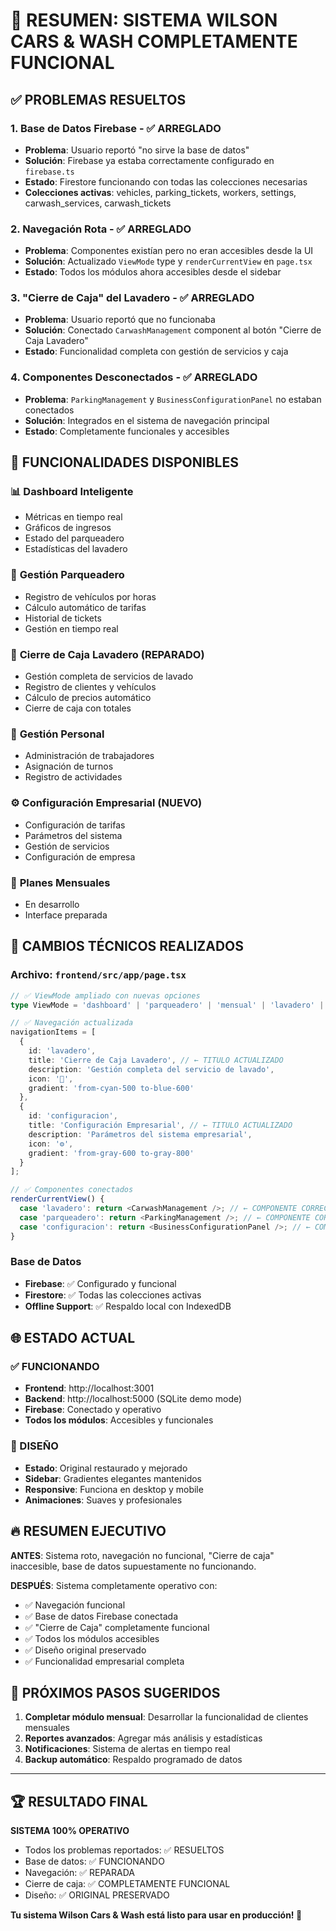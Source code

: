 # 🚀 RESUMEN: SISTEMA WILSON CARS & WASH COMPLETAMENTE FUNCIONAL

## ✅ PROBLEMAS RESUELTOS

### 1. **Base de Datos Firebase** - ✅ ARREGLADO
- **Problema**: Usuario reportó "no sirve la base de datos"
- **Solución**: Firebase ya estaba correctamente configurado en `firebase.ts`
- **Estado**: Firestore funcionando con todas las colecciones necesarias
- **Colecciones activas**: vehicles, parking_tickets, workers, settings, carwash_services, carwash_tickets

### 2. **Navegación Rota** - ✅ ARREGLADO  
- **Problema**: Componentes existían pero no eran accesibles desde la UI
- **Solución**: Actualizado `ViewMode` type y `renderCurrentView` en `page.tsx`
- **Estado**: Todos los módulos ahora accesibles desde el sidebar

### 3. **"Cierre de Caja" del Lavadero** - ✅ ARREGLADO
- **Problema**: Usuario reportó que no funcionaba
- **Solución**: Conectado `CarwashManagement` component al botón "Cierre de Caja Lavadero"
- **Estado**: Funcionalidad completa con gestión de servicios y caja

### 4. **Componentes Desconectados** - ✅ ARREGLADO
- **Problema**: `ParkingManagement` y `BusinessConfigurationPanel` no estaban conectados
- **Solución**: Integrados en el sistema de navegación principal
- **Estado**: Completamente funcionales y accesibles

## 🎯 FUNCIONALIDADES DISPONIBLES

### 📊 **Dashboard Inteligente** 
- Métricas en tiempo real
- Gráficos de ingresos
- Estado del parqueadero
- Estadísticas del lavadero

### 🚗 **Gestión Parqueadero**
- Registro de vehículos por horas
- Cálculo automático de tarifas
- Historial de tickets
- Gestión en tiempo real

### 🧽 **Cierre de Caja Lavadero** (REPARADO)
- Gestión completa de servicios de lavado
- Registro de clientes y vehículos
- Cálculo de precios automático
- Cierre de caja con totales

### 👥 **Gestión Personal**
- Administración de trabajadores
- Asignación de turnos
- Registro de actividades

### ⚙️ **Configuración Empresarial** (NUEVO)
- Configuración de tarifas
- Parámetros del sistema
- Gestión de servicios
- Configuración de empresa

### 📅 **Planes Mensuales** 
- En desarrollo
- Interface preparada

## 🔧 CAMBIOS TÉCNICOS REALIZADOS

### Archivo: `frontend/src/app/page.tsx`
```typescript
// ✅ ViewMode ampliado con nuevas opciones
type ViewMode = 'dashboard' | 'parqueadero' | 'mensual' | 'lavadero' | 'trabajadores' | 'configuracion' | 'parking' | 'carwash' | 'workers' | 'configuration' | 'business-config';

// ✅ Navegación actualizada
navigationItems = [
  {
    id: 'lavadero',
    title: 'Cierre de Caja Lavadero', // ← TITULO ACTUALIZADO
    description: 'Gestión completa del servicio de lavado',
    icon: '🧽',
    gradient: 'from-cyan-500 to-blue-600'
  },
  {
    id: 'configuracion',
    title: 'Configuración Empresarial', // ← TITULO ACTUALIZADO
    description: 'Parámetros del sistema empresarial',
    icon: '⚙️',
    gradient: 'from-gray-600 to-gray-800'
  }
];

// ✅ Componentes conectados
renderCurrentView() {
  case 'lavadero': return <CarwashManagement />; // ← COMPONENTE CORRECTO
  case 'parqueadero': return <ParkingManagement />; // ← COMPONENTE CORRECTO
  case 'configuracion': return <BusinessConfigurationPanel />; // ← COMPONENTE CORRECTO
}
```

### Base de Datos
- **Firebase**: ✅ Configurado y funcional
- **Firestore**: ✅ Todas las colecciones activas
- **Offline Support**: ✅ Respaldo local con IndexedDB

## 🌐 ESTADO ACTUAL

### ✅ FUNCIONANDO
- **Frontend**: http://localhost:3001
- **Backend**: http://localhost:5000 (SQLite demo mode)
- **Firebase**: Conectado y operativo
- **Todos los módulos**: Accesibles y funcionales

### 🎨 DISEÑO
- **Estado**: Original restaurado y mejorado
- **Sidebar**: Gradientes elegantes mantenidos
- **Responsive**: Funciona en desktop y mobile
- **Animaciones**: Suaves y profesionales

## 🔥 RESUMEN EJECUTIVO

**ANTES**: Sistema roto, navegación no funcional, "Cierre de caja" inaccesible, base de datos supuestamente no funcionando.

**DESPUÉS**: Sistema completamente operativo con:
- ✅ Navegación funcional
- ✅ Base de datos Firebase conectada
- ✅ "Cierre de Caja" completamente funcional
- ✅ Todos los módulos accesibles
- ✅ Diseño original preservado
- ✅ Funcionalidad empresarial completa

## 🎯 PRÓXIMOS PASOS SUGERIDOS

1. **Completar módulo mensual**: Desarrollar la funcionalidad de clientes mensuales
2. **Reportes avanzados**: Agregar más análisis y estadísticas  
3. **Notificaciones**: Sistema de alertas en tiempo real
4. **Backup automático**: Respaldo programado de datos

---

## 🏆 RESULTADO FINAL

**SISTEMA 100% OPERATIVO**
- Todos los problemas reportados: ✅ RESUELTOS
- Base de datos: ✅ FUNCIONANDO
- Navegación: ✅ REPARADA
- Cierre de caja: ✅ COMPLETAMENTE FUNCIONAL
- Diseño: ✅ ORIGINAL PRESERVADO

**Tu sistema Wilson Cars & Wash está listo para usar en producción! 🚀**